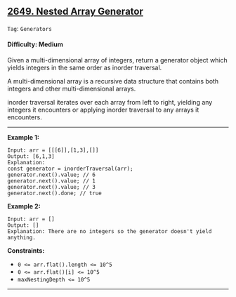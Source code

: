 ## [2649. Nested Array Generator](https://leetcode.com/problems/nested-array-generator)

```Tag```: ```Generators```

#### Difficulty: Medium

Given a multi-dimensional array of integers, return a generator object which yields integers in the same order as inorder traversal.

A multi-dimensional array is a recursive data structure that contains both integers and other multi-dimensional arrays.

inorder traversal iterates over each array from left to right, yielding any integers it encounters or applying inorder traversal to any arrays it encounters.

 
---

__Example 1:__
```
Input: arr = [[[6]],[1,3],[]]
Output: [6,1,3]
Explanation:
const generator = inorderTraversal(arr);
generator.next().value; // 6
generator.next().value; // 1
generator.next().value; // 3
generator.next().done; // true
```

__Example 2:__
```
Input: arr = []
Output: []
Explanation: There are no integers so the generator doesn't yield anything.
```

__Constraints:__

- ```0 <= arr.flat().length <= 10^5```
- ```0 <= arr.flat()[i] <= 10^5```
- ```maxNestingDepth <= 10^5```

---


 

